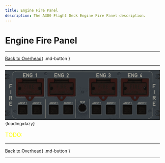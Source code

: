 ```yaml
---
title: Engine Fire Panel
description: The A380 Flight Deck Engine Fire Panel description.
---
```


# Engine Fire Panel

---

[Back to Overhead](../overviews/ovhd.md){ .md-button }

---

![Engine Fire Panel](../../../assets/a380x-briefing/flight-deck/ovhd/eng-fire-panel.png "Engine Fire Panel"){loading=lazy}

[//]: # (TODO API Doc Link)

[//]: # (TODO)
<p style="color:yellow; font-size:18px;">TODO: </p>

---

[Back to Overhead](../overviews/ovhd.md){ .md-button }

---

